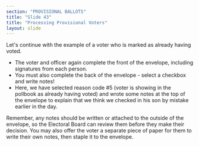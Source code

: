 ```yaml
---
section: "PROVISIONAL BALLOTS"
title: "Slide 43"
title: "Processing Provisional Voters"
layout: slide
---
```


Let's continue with the example of a voter who is marked as already having voted.

- The voter and officer again complete the front of the envelope, including signatures from each person.
- You must also complete the back of the envelope - select a checkbox and write notes!
- Here, we have selected reason code #5 (voter is showing in the pollbook as already having voted) and wrote some notes at the top of the envelope to explain that we think we checked in his son by mistake earlier in the day.

Remember, any notes should be written or attached to the outside of the envelope, so the Electoral Board can review them before they make their decision. You may also offer the voter a separate piece of paper for them to write their own notes, then staple it to the envelope.

